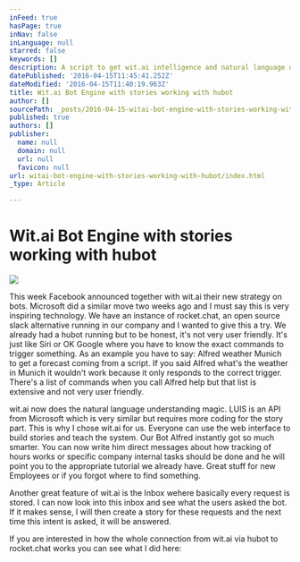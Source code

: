 ```yaml
---
inFeed: true
hasPage: true
inNav: false
inLanguage: null
starred: false
keywords: []
description: A script to get wit.ai intelligence and natural language understanding into hubot
datePublished: '2016-04-15T11:45:41.252Z'
dateModified: '2016-04-15T11:40:19.963Z'
title: Wit.ai Bot Engine with stories working with hubot
author: []
sourcePath: _posts/2016-04-15-witai-bot-engine-with-stories-working-with-hubot.md
published: true
authors: []
publisher:
  name: null
  domain: null
  url: null
  favicon: null
url: witai-bot-engine-with-stories-working-with-hubot/index.html
_type: Article

---
```

# Wit.ai Bot Engine with stories working with hubot
![](https://the-grid-user-content.s3-us-west-2.amazonaws.com/7660d208-3feb-4d2a-977a-41e2e9dd5e0f.jpg)

This week Facebook announced together with wit.ai their new strategy on bots. Microsoft did a similar move two weeks ago and I must say this is very inspiring technology. We have an instance of rocket.chat, an open source slack alternative running in our company and I wanted to give this a try. We already had a hubot running but to be honest, it's not very user friendly. It's just like Siri or OK Google where you have to know the exact commands to trigger something. As an example you have to say: Alfred weather Munich to get a forecast coming from a script. If you said Alfred what's the weather in Munich it wouldn't work because it only responds to the correct trigger. There's a list of commands when you call Alfred help but that list is extensive and not very user friendly. 

wit.ai now does the natural language understanding magic. LUIS is an API from Microsoft which is very similar but requires more coding for the story part. This is why I chose wit.ai for us. Everyone can use the web interface to build stories and teach the system. Our Bot Alfred instantly got so much smarter. You can now write him direct messages about how tracking of hours works or specific company internal tasks should be done and he will point you to the appropriate tutorial we already have. Great stuff for new Employees or if you forgot where to find something. 

Another great feature of wit.ai is the Inbox wehere basically every request is stored. I can now look into this inbox and see what the users asked the bot. If it makes sense, I will then create a story for these requests and the next time this intent is asked, it will be answered. 

If you are interested in how the whole connection from wit.ai via hubot to rocket.chat works you can see what I did here: